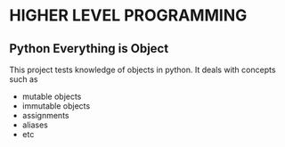 # HIGHER LEVEL PROGRAMMING

## Python Everything is Object

This project tests knowledge of objects in python. It deals with concepts such as
- mutable objects
- immutable objects
- assignments
- aliases
- etc
